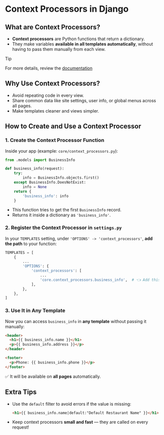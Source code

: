 # Context Processors in Django

## What are Context Processors?

- **Context processors** are Python functions that return a dictionary.
- They make variables **available in all templates automatically**, without having to pass them manually from each view.

> [!TIP]
> For more details, review the [documentation](https://docs.djangoproject.com/en/5.1/ref/templates/api/#writing-your-own-context-processors)

## Why Use Context Processors?

- Avoid repeating code in every view.
- Share common data like site settings, user info, or global menus across all pages.
- Make templates cleaner and views simpler.

## How to Create and Use a Context Processor

### 1. Create the Context Processor Function

Inside your app (example: `core/context_processors.py`):

```python
from .models import BusinessInfo

def business_info(request):
    try:
        info = BusinessInfo.objects.first()
    except BusinessInfo.DoesNotExist:
        info = None
    return {
        'business_info': info
    }
```

- This function tries to get the first `BusinessInfo` record.
- Returns it inside a dictionary as `'business_info'`.

### 2. Register the Context Processor in `settings.py`

In your `TEMPLATES` setting, under `'OPTIONS' -> 'context_processors'`, **add the path** to your function:

```python
TEMPLATES = [
    {
        ...
        'OPTIONS': {
            'context_processors': [
                ...
                'core.context_processors.business_info',  # 👈 Add this line
            ],
        },
    },
]
```

### 3. Use It in Any Template

Now you can access `business_info` in **any template** without passing it manually:

```html
<header>
  <h1>{{ business_info.name }}</h1>
  <p>{{ business_info.address }}</p>
</header>

<footer>
  <p>Phone: {{ business_info.phone }}</p>
</footer>
```

✅ It will be available on **all pages** automatically.

## Extra Tips

- Use the `default` filter to avoid errors if the value is missing:

  ```html
  <h1>{{ business_info.name|default:"Default Restaurant Name" }}</h1>
  ```

- Keep context processors **small and fast** — they are called on every request!

